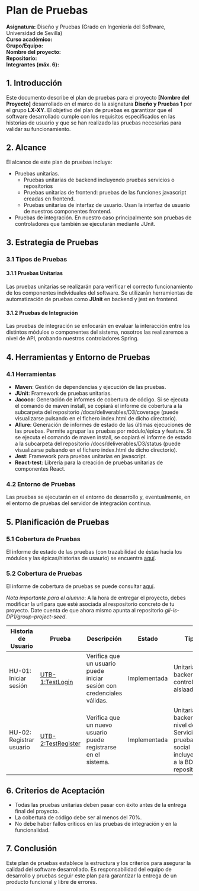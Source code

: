 # Plan de Pruebas

**Asignatura:** Diseño y Pruebas (Grado en Ingeniería del Software, Universidad de Sevilla)  
**Curso académico:** <!-- p.ej., 2025/2026 -->  
**Grupo/Equipo:** <!-- p.ej., L4-03 Equipo 33 -->  
**Nombre del proyecto:** <!-- p. ej. Petris -->  
**Repositorio:** <!-- URL del repo -->  
**Integrantes (máx. 6):** <!-- Nombre Apellidos (US-Id / correo @us.es) -->


## 1. Introducción

Este documento describe el plan de pruebas para el proyecto **[Nombre del Proyecto]** desarrollado en el marco de la asignatura **Diseño y Pruebas 1** por el grupo **LX-XY**. El objetivo del plan de pruebas es garantizar que el software desarrollado cumple con los requisitos especificados en las historias de usuario y que se han realizado las pruebas necesarias para validar su funcionamiento.

## 2. Alcance

El alcance de este plan de pruebas incluye:

- Pruebas unitarias.
  - Pruebas unitarias de backend incluyendo pruebas servicios o repositorios
  - Pruebas unitarias de frontend: pruebas de las funciones javascript creadas en frontend.
  - Pruebas unitarias de interfaz de usuario. Usan la interfaz de  usuario de nuestros componentes frontend.
- Pruebas de integración.  En nuestro caso principalmente son pruebas de controladores que también se ejecutarán mediante JUnit.

## 3. Estrategia de Pruebas

### 3.1 Tipos de Pruebas

#### 3.1.1 Pruebas Unitarias
Las pruebas unitarias se realizarán para verificar el correcto funcionamiento de los componentes individuales del software. Se utilizarán herramientas de automatización de pruebas como **JUnit** en backend y jest en frontend.

#### 3.1.2 Pruebas de Integración
Las pruebas de integración se enfocarán en evaluar la interacción entre los distintos módulos o componentes del sistema, nosotros las realizaremos a nivel de API, probando nuestros controladores Spring.

## 4. Herramientas y Entorno de Pruebas

### 4.1 Herramientas
- **Maven**: Gestión de dependencias y ejecución de las pruebas.
- **JUnit**: Framework de pruebas unitarias.
- **Jacoco**: Generación de informes de cobertura de código. Si se ejecuta el comando de maven install, se copiará el informe de cobertura a la subcarpeta del repositorio /docs/deliverables/D3/coverage (puede visualizarse pulsando en el fichero index.html de dicho directorio).
- **Allure**: Generación de informes de estado de las últimas ejecuciones de las pruebas. Permite agrupar las pruebas por módulo/épica y feature. Si se ejecuta el comando de maven install, se copiará el informe de estado a la subcarpeta del repositorio /docs/deliverables/D3/status (puede visualizarse pulsando en el fichero index.html de dicho directorio).
- **Jest**: Framework para pruebas unitarias en javascript.
- **React-test**: Librería para la creación de pruebas unitarias de componentes React.

### 4.2 Entorno de Pruebas
Las pruebas se ejecutarán en el entorno de desarrollo y, eventualmente, en el entorno de pruebas del servidor de integración continua.

## 5. Planificación de Pruebas
### 5.1 Cobertura de Pruebas

El informe de estado de las pruebas (con trazabilidad de éstas hacia los módulos y las épicas/historias de usaurio) se encuentra [aquí](
https://gii-is-dp1.github.io/group-project-seed/deliverables/D3/status/).
### 5.2 Cobertura de Pruebas

El informe de cobertura de pruebas se puede consultar [aquí](
https://gii-is-dp1.github.io/group-project-seed/deliverables/D3/coverage/).



*Nota importante para el alumno*: A la hora de entregar el proyecto, debes modificar la url para que esté asociada al respositorio concreto de tu proyecto. Date cuenta de que ahora mismo apunta al repositorio _gii-is-DP1/group-project-seed_.


| Historia de Usuario | Prueba | Descripción | Estado |Tipo |
|---------------------|--------|-------------|--------|--------|
| HU-01: Iniciar sesión | [UTB-1:TestLogin](https://github.com//gii-is-DP1/group-project-seed/blob/main/src/test/java/es/us/dp1/lx_xy_24_25/your_game_name/auth/AuthControllerTest.java) | Verifica que un usuario puede iniciar sesión con credenciales válidas. | Implementada | Unitaria en backend de controlador aislaada |
| HU-02: Registrar usuario | [UTB-2:TestRegister](https://github.com//gii-is-DP1/group-project-seed/blob/main/src/test/java/es/us/dp1/lx_xy_24_25/your_game_name/auth/AuthServiceTest.java) | Verifica que un nuevo usuario puede registrarse en el sistema. | Implementada |Unitaria en backend a nivel de Servicio, prueba social incluyendo a la BD y los repositorios. |

## 6. Criterios de Aceptación

- Todas las pruebas unitarias deben pasar con éxito antes de la entrega final del proyecto.
- La cobertura de código debe ser al menos del 70%.
- No debe haber fallos críticos en las pruebas de integración y en la funcionalidad.

## 7. Conclusión

Este plan de pruebas establece la estructura y los criterios para asegurar la calidad del software desarrollado. Es responsabilidad del equipo de desarrollo y pruebas seguir este plan para garantizar la entrega de un producto funcional y libre de errores.
